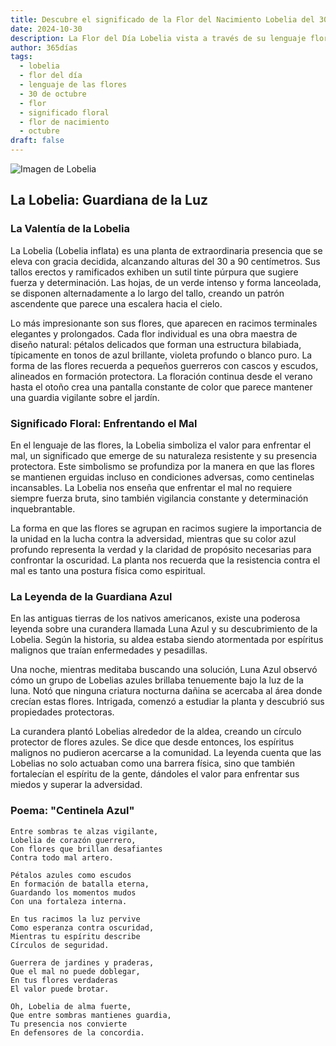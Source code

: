 ```yaml
---
title: Descubre el significado de la Flor del Nacimiento Lobelia del 30 de octubre
date: 2024-10-30
description: La Flor del Día Lobelia vista a través de su lenguaje floral e historias
author: 365días
tags:
  - lobelia
  - flor del día
  - lenguaje de las flores
  - 30 de octubre
  - flor
  - significado floral
  - flor de nacimiento
  - octubre
draft: false
---
```


![Imagen de Lobelia](https://cdn.pixabay.com/photo/2017/06/05/16/17/praise-lien-2374492_1280.jpg#center)


## La Lobelia: Guardiana de la Luz

### La Valentía de la Lobelia

La Lobelia (Lobelia inflata) es una planta de extraordinaria presencia que se eleva con gracia decidida, alcanzando alturas del 30 a 90 centímetros. Sus tallos erectos y ramificados exhiben un sutil tinte púrpura que sugiere fuerza y determinación. Las hojas, de un verde intenso y forma lanceolada, se disponen alternadamente a lo largo del tallo, creando un patrón ascendente que parece una escalera hacia el cielo.

Lo más impresionante son sus flores, que aparecen en racimos terminales elegantes y prolongados. Cada flor individual es una obra maestra de diseño natural: pétalos delicados que forman una estructura bilabiada, típicamente en tonos de azul brillante, violeta profundo o blanco puro. La forma de las flores recuerda a pequeños guerreros con cascos y escudos, alineados en formación protectora. La floración continua desde el verano hasta el otoño crea una pantalla constante de color que parece mantener una guardia vigilante sobre el jardín.

### Significado Floral: Enfrentando el Mal

En el lenguaje de las flores, la Lobelia simboliza el valor para enfrentar el mal, un significado que emerge de su naturaleza resistente y su presencia protectora. Este simbolismo se profundiza por la manera en que las flores se mantienen erguidas incluso en condiciones adversas, como centinelas incansables. La Lobelia nos enseña que enfrentar el mal no requiere siempre fuerza bruta, sino también vigilancia constante y determinación inquebrantable.

La forma en que las flores se agrupan en racimos sugiere la importancia de la unidad en la lucha contra la adversidad, mientras que su color azul profundo representa la verdad y la claridad de propósito necesarias para confrontar la oscuridad. La planta nos recuerda que la resistencia contra el mal es tanto una postura física como espiritual.

### La Leyenda de la Guardiana Azul

En las antiguas tierras de los nativos americanos, existe una poderosa leyenda sobre una curandera llamada Luna Azul y su descubrimiento de la Lobelia. Según la historia, su aldea estaba siendo atormentada por espíritus malignos que traían enfermedades y pesadillas.

Una noche, mientras meditaba buscando una solución, Luna Azul observó cómo un grupo de Lobelias azules brillaba tenuemente bajo la luz de la luna. Notó que ninguna criatura nocturna dañina se acercaba al área donde crecían estas flores. Intrigada, comenzó a estudiar la planta y descubrió sus propiedades protectoras.

La curandera plantó Lobelias alrededor de la aldea, creando un círculo protector de flores azules. Se dice que desde entonces, los espíritus malignos no pudieron acercarse a la comunidad. La leyenda cuenta que las Lobelias no solo actuaban como una barrera física, sino que también fortalecían el espíritu de la gente, dándoles el valor para enfrentar sus miedos y superar la adversidad.

### Poema: "Centinela Azul"

    Entre sombras te alzas vigilante,
    Lobelia de corazón guerrero,
    Con flores que brillan desafiantes
    Contra todo mal artero.

    Pétalos azules como escudos
    En formación de batalla eterna,
    Guardando los momentos mudos
    Con una fortaleza interna.

    En tus racimos la luz pervive
    Como esperanza contra oscuridad,
    Mientras tu espíritu describe
    Círculos de seguridad.

    Guerrera de jardines y praderas,
    Que el mal no puede doblegar,
    En tus flores verdaderas
    El valor puede brotar.

    Oh, Lobelia de alma fuerte,
    Que entre sombras mantienes guardia,
    Tu presencia nos convierte
    En defensores de la concordia.